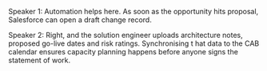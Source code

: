 Speaker 1: Automation helps here. As soon as the opportunity hits proposal, Salesforce can open a draft change record.

Speaker 2: Right, and the solution engineer uploads architecture notes, proposed go-live dates and risk ratings. Synchronising t
hat data to the CAB calendar ensures capacity planning happens before anyone signs the statement of work.
